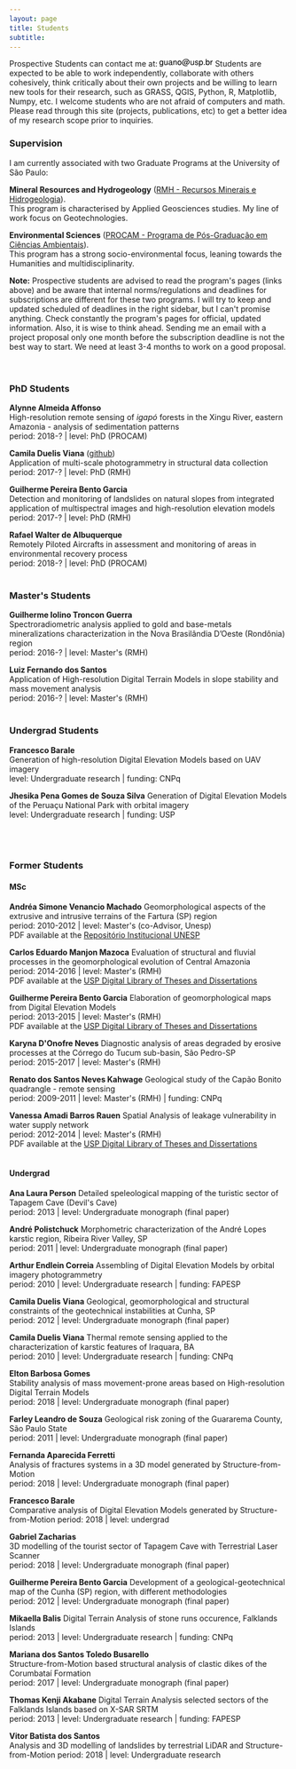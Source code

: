 ```yaml
---
layout: page
title: Students
subtitle: 
---
```

Prospective Students can contact me at: ![](/img/mail.png) Students are expected to be able to work independently, collaborate with others cohesively, think critically about their own projects and be willing to learn new tools for their research, such as GRASS, QGIS, Python, R, Matplotlib, Numpy, etc. I welcome students who are not afraid of computers and math. Please read through this site (projects, publications, etc) to get a better idea of my research scope prior to inquiries. 

### Supervision

I am currently associated with two Graduate Programs at the University of São Paulo:   

**Mineral Resources and Hydrogeology** ([RMH - Recursos Minerais e Hidrogeologia](http://www.igc.usp.br/index.php?id=rmh)).  
This program is characterised by Applied Geosciences studies. My line of work focus on Geotechnologies.  

**Environmental Sciences** ([PROCAM - Programa de Pós-Graduação em Ciências Ambientais](http://www.iee.usp.br/pos/?q=procam)).  
This program has a strong socio-environmental focus, leaning towards the Humanities and multidisciplinarity.  

**Note:** Prospective students are advised to read the program's pages (links above) and be aware that internal norms/regulations and deadlines for subscriptions are different for these two programs. I will try to keep and updated scheduled of deadlines in the right sidebar, but I can't promise anything. Check constantly the program's pages for official, updated information. Also, it is wise to think ahead. Sending me an email with a project proposal only one month before the subscription deadline is not the best way to start. We need at least 3-4 months to work on a good proposal.  
&nbsp;  
&nbsp;  

### PhD Students
**Alynne Almeida Affonso**  
High-resolution remote sensing of *igapó* forests in the Xingu River, eastern Amazonia - analysis of sedimentation patterns  
period: 2018-? | level: PhD (PROCAM)  

**Camila Duelis Viana** ([github](https://github.com/cdviana))  
Application of multi-scale photogrammetry in structural data collection  
period: 2017-? | level: PhD (RMH) 

**Guilherme Pereira Bento Garcia**  
Detection and monitoring of landslides on natural slopes from integrated application of multispectral images and high-resolution elevation models  
period: 2017-? | level: PhD (RMH)  

**Rafael Walter de Albuquerque**  
Remotely Piloted Aircrafts in assessment and monitoring of areas in environmental recovery process  
period: 2018-? | level: PhD (PROCAM)
&nbsp;  
&nbsp;  

### Master's Students
**Guilherme Iolino Troncon Guerra**  
Spectroradiometric analysis applied to gold and base-metals mineralizations characterization in the Nova Brasilândia D’Oeste (Rondônia) region  
period: 2016-? | level: Master's (RMH)  

**Luiz Fernando dos Santos**  
Application of High-resolution Digital Terrain Models in slope stability and mass movement analysis  
period: 2016-? | level: Master's (RMH) 
&nbsp;  
&nbsp;  

### Undergrad Students
**Francesco Barale**  
Generation of high-resolution Digital Elevation Models based on UAV imagery    
level: Undergraduate research | funding: CNPq  

**Jhesika Pena Gomes de Souza Silva**
Generation of Digital Elevation Models of the Peruaçu National Park with orbital imagery  
level: Undergraduate research | funding: USP  
&nbsp;  
&nbsp;  
&nbsp;  

### Former Students
#### MSc
**Andréa Simone Venancio Machado** Geomorphological aspects of the extrusive and intrusive terrains of the Fartura (SP) region  
period: 2010-2012 | level: Master's (co-Advisor, Unesp)  
PDF available at the [Repositório Institucional UNESP](http://repositorio.unesp.br/handle/11449/123944) 

**Carlos Eduardo Manjon Mazoca** Evaluation of structural and fluvial processes in the geomorphological evolution of Central Amazonia  
period: 2014-2016 | level: Master's (RMH)  
PDF available at the [USP Digital Library of Theses and Dissertations](http://www.teses.usp.br/teses/disponiveis/44/44137/tde-30032017-150615/pt-br.php) 

**Guilherme Pereira Bento Garcia** Elaboration of geomorphological maps from Digital Elevation Models  
period: 2013-2015 | level: Master's (RMH)  
PDF available at the [USP Digital Library of Theses and Dissertations](http://www.teses.usp.br/teses/disponiveis/44/44137/tde-17112015-150344/)  

**Karyna D'Onofre Neves** Diagnostic analysis of areas degraded by erosive processes at the Córrego do Tucum sub-basin, São Pedro-SP  
period: 2015-2017 | level: Master's (RMH) 

**Renato dos Santos Neves Kahwage** Geological study of the Capão Bonito quadrangle - remote sensing  
period: 2009-2011 | level: Master's (RMH) | funding: CNPq  

**Vanessa Amadi Barros Rauen** Spatial Analysis of leakage vulnerability in water supply network  
period: 2012-2014 | level: Master's (RMH)  
PDF available at the [USP Digital Library of Theses and Dissertations](http://www.teses.usp.br/teses/disponiveis/44/44137/tde-06022015-085830/)  
&nbsp;
&nbsp;

#### Undergrad
**Ana Laura Person** Detailed speleological mapping of the turistic sector of Tapagem Cave (Devil's Cave)  
period: 2013 | level: Undergraduate monograph (final paper)  

**André Polistchuck** Morphometric characterization of the André Lopes karstic region, Ribeira River Valley, SP  
period: 2011 | level: Undergraduate monograph (final paper)  

**Arthur Endlein Correia** Assembling of Digital Elevation Models by orbital imagery photogrammetry  
period: 2010 | level: Undergraduate research | funding: FAPESP  

**Camila Duelis Viana** Geological, geomorphological and structural constraints of the geotechnical instabilities at Cunha, SP  
period: 2012 | level: Undergraduate monograph (final paper)  

**Camila Duelis Viana** Thermal remote sensing applied to the characterization of karstic features of Iraquara, BA  
period: 2010 | level: Undergraduate research | funding: CNPq  

**Elton Barbosa Gomes**  
Stability analysis of mass movement-prone areas based on High-resolution Digital Terrain Models  
period: 2018 | level: Undergraduate monograph (final paper)  

**Farley Leandro de Souza** Geological risk zoning of the Guararema County, São Paulo State  
period: 2011 | level: Undergraduate monograph (final paper)  

**Fernanda Aparecida Ferretti**  
Analysis of fractures systems in a 3D model generated by Structure-from-Motion  
period: 2018 | level: Undergraduate monograph (final paper)  

**Francesco Barale**  
Comparative analysis of Digital Elevation Models generated by Structure-from-Motion 
period: 2018 | level: undergrad  

**Gabriel Zacharias**  
3D modelling of the tourist sector of Tapagem Cave with Terrestrial Laser Scanner  
period: 2018 | level: Undergraduate monograph (final paper)  

**Guilherme Pereira Bento Garcia** Development of a geological-geotechnical map of the Cunha (SP) region, with different methodologies  
period: 2012 | level: Undergraduate monograph (final paper)  

**Mikaella Balis** Digital Terrain Analysis of stone runs occurence, Falklands Islands  
period: 2013 | level: Undergraduate research | funding: CNPq  

**Mariana dos Santos Toledo Busarello**  
Structure-from-Motion based structural analysis of clastic dikes of the Corumbataí Formation   
period: 2017 | level: Undergraduate monograph (final paper)  

**Thomas Kenji Akabane** Digital Terrain Analysis selected sectors of the Falklands Islands based on X-SAR SRTM  
period: 2013 | level: Undergraduate research | funding: FAPESP  

**Vitor Batista dos Santos**  
Analysis and 3D modelling of landslides by terrestrial LiDAR and Structure-from-Motion 
period: 2018 | level: Undergraduate research  
&nbsp;




















 




















